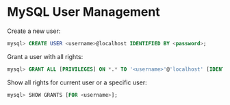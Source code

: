# MySQL User Management

Create a new user:

```sql
mysql> CREATE USER <username>@localhost IDENTIFIED BY <password>;
```

Grant a user with all rights:

```sql
mysql> GRANT ALL [PRIVILEGES] ON *.* TO '<username>'@'localhost' [IDENTIFIED BY <password>];
```

Show all rights for current user or a specific user:

```sql
mysql> SHOW GRANTS [FOR <username>];

